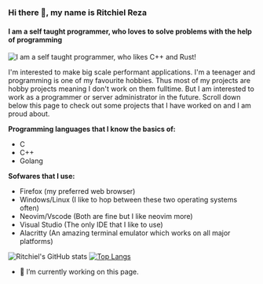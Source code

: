 ### Hi there 👋, my name is Ritchiel Reza
#### I am a self taught programmer, who loves to solve problems with the help of programming
![I am a self taught programmer, who likes **C++** and **Rust**!](https://i.pinimg.com/originals/cd/85/8e/cd858e9f725e9848777c04c57b79c68e.jpg)

I'm interested to make big scale performant applications. I'm a teenager and programming is one of my favourite hobbies. 
Thus most of my projects are hobby projects meaning I don't work on them fulltime. But I am interested to work as a
programmer or server administrator in the future. Scroll down below this page to check out some projects that I have worked
on and I am proud about.

**Programming languages that I know the basics of:**
- C
- C++
- Golang

**Sofwares that I use:**
- Firefox (my preferred web browser)
- Windows/Linux (I like to hop between these two operating systems often)
- Neovim/Vscode (Both are fine but I like neovim more)
- Visual Studio (The only IDE that I like to use)
- Alacritty (An amazing terminal emulator which works on all major platforms)

![Ritchiel's GitHub stats](https://github-readme-stats.vercel.app/api?username=ritchielrez&show_icons=true&theme=github_dark&hide_border=true)
[![Top Langs](https://github-readme-stats.vercel.app/api/top-langs/?username=ritchielrez&show_icons=true&layout=compact&theme=github_dark&hide_border=true)](https://github.com/anuraghazra/github-readme-stats)

- 🔭 I’m currently working on this page. 




